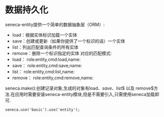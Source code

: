 # 数据持久化
seneca-entity提供一个简单的数据抽象层（ORM）:
- load：根据实体标识加载一个实体
- save：创建或更新（如果你提供了一个标识的话）一个实体
- list：列出匹配查询条件的所有实体
- remove：删除一个标识指定的实体
对应的匹配模式:
- load： role:entity,cmd:load,name:<entity-name>
- save： role:entity,cmd:save,name:<entity-name>
- list： role:entity,cmd:list,name:<entity-name>
- remove： role:entity,cmd:remove,name:<entity-name>

seneca.make():创建记录对象,生成的对象有load$、save$、list$ 以及 remove$方法.在应用时需要安装seneca-entity模块,但是不需要引入,只需使用seneca加载即可.
```
seneca.use('basic').use('entity');

```

